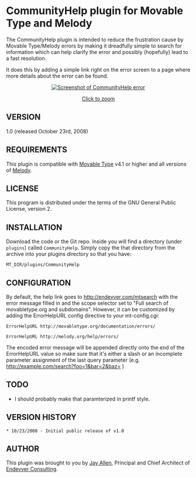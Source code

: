 # CommunityHelp plugin for Movable Type and Melody #

The CommunityHelp plugin is intended to reduce the frustration cause by Movable Type/Melody errors by making it dreadfully simple to search for information which can help clarify the error and possibly (hopefully) lead to a fast resolution.

It does this by adding a simple link right on the error screen to a page where more details about the error can be found.

[<p style="text-align:center">![Screenshot of CommunityHelp error](http://github.com/jayallen/mt-community-help/raw/master/doc/images/screenshot-errorscreen-t.jpg "Screenshot of CommunityHelp error")</p><p style="text-align:center">Click to zoom</p>](http://github.com/jayallen/mt-community-help/raw/master/doc/images/screenshot-errorscreen.jpg)

## VERSION ##

1.0 (released October 23rd, 2008)

## REQUIREMENTS ##

This plugin is compatible with [Movable Type][] v4.1 or higher and all versions of [Melody][].

## LICENSE ##

This program is distributed under the terms of the GNU General Public License, version 2.

## INSTALLATION ##

Download the code or the Git repo. Inside you will find a directory (under `plugins`) called `CommunityHelp`. Simply copy the that directory from the archive into your plugins directory so that you have:

    MT_DIR/plugins/CommunityHelp

## CONFIGURATION ##

By default, the help link goes to http://endevver.com/mtsearch with the error message filled in and the scope selector set to "Full search of movabletype.org and subdomains".  However, it can be customized by adding the ErrorHelpURL config directive to your mt-config.cgi:

    ErrorHelpURL http://movabletype.org/documentation/errors/

    ErrorHelpURL http://melody.org/help/errors/

The encoded error message will be appended directly onto the end of the ErrorHelpURL value so make sure that it's either a slash or an incomplete parameter assignment of the last query parameter (e.g. http://example.com/search?foo=1&bar=2&baz= )

## TODO ##

* I should probably make that paramterized in printf style.

## VERSION HISTORY ##

    * 10/23/2008 - Initial public release of v1.0 

## AUTHOR ##

This plugin was brought to you by [Jay Allen][], Principal and Chief Architect of [Endevver Consulting][].

[Movable Type]: http://movabletype.org
[Melody]: http://openmelody.org
[Jay Allen]: http://jayallen.org
[Endevver Consulting]: http://endevver.com
[screenshot]: doc/images/screenshot-errorscreen-t.jpg  "Screenshot of CommunityHelp in action"
[thumbnail]: doc/images/screenshot-errorscreen.jpg
